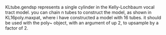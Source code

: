 KLtube.gendsp represents a single cylinder in the Kelly-Lochbaum vocal tract model. 
you can chain n tubes to construct the model, as shown in KL16poly.maxpat, where i have constructed a model with 16 tubes. 
it should be used with the poly~ object, with an argument of up 2, to upsample by a factor of 2.
